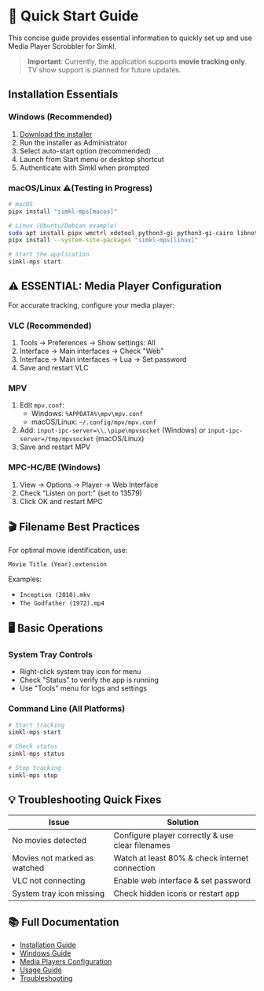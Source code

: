 # 🚀 Quick Start Guide

This concise guide provides essential information to quickly set up and use Media Player Scrobbler for Simkl.

> **Important**: Currently, the application supports **movie tracking only**. TV show support is planned for future updates.

## Installation Essentials

### Windows (Recommended)
1. [Download the installer](https://github.com/kavinthangavel/media-player-scrobbler-for-simkl/releases/latest)
2. Run the installer as Administrator
3. Select auto-start option (recommended)
4. Launch from Start menu or desktop shortcut
5. Authenticate with Simkl when prompted


### macOS/Linux ⚠️(Testing in Progress)
```bash
# macOS
pipx install "simkl-mps[macos]"

# Linux (Ubuntu/Debian example)
sudo apt install pipx wmctrl xdotool python3-gi python3-gi-cairo libnotify-bin
pipx install --system-site-packages "simkl-mps[linux]"

# Start the application
simkl-mps start
```

## ⚠️ ESSENTIAL: Media Player Configuration

For accurate tracking, configure your media player:

### VLC (Recommended)
1. Tools → Preferences → Show settings: All
2. Interface → Main interfaces → Check "Web"
3. Interface → Main interfaces → Lua → Set password
4. Save and restart VLC

### MPV
1. Edit `mpv.conf`:
   - Windows: `%APPDATA%\mpv\mpv.conf`
   - macOS/Linux: `~/.config/mpv/mpv.conf`
2. Add: `input-ipc-server=\\.\pipe\mpvsocket` (Windows)
   or `input-ipc-server=/tmp/mpvsocket` (macOS/Linux)
3. Save and restart MPV

### MPC-HC/BE (Windows)
1. View → Options → Player → Web Interface
2. Check "Listen on port:" (set to 13579)
3. Click OK and restart MPC

## 🎬 Filename Best Practices

For optimal movie identification, use:
```
Movie Title (Year).extension
```

Examples:
- `Inception (2010).mkv`
- `The Godfather (1972).mp4`

## 🖥️ Basic Operations

### System Tray Controls
- Right-click system tray icon for menu
- Check "Status" to verify the app is running
- Use "Tools" menu for logs and settings

### Command Line (All Platforms)
```bash
# Start tracking
simkl-mps start

# Check status
simkl-mps status

# Stop tracking
simkl-mps stop
```

## 💡 Troubleshooting Quick Fixes

| Issue | Solution |
|-------|----------|
| No movies detected | Configure player correctly & use clear filenames |
| Movies not marked as watched | Watch at least 80% & check internet connection |
| VLC not connecting | Enable web interface & set password |
| System tray icon missing | Check hidden icons or restart app |

## 📚 Full Documentation

- [Installation Guide](installation.md)
- [Windows Guide](windows-guide.md)
- [Media Players Configuration](media-players.md)
- [Usage Guide](usage.md)
- [Troubleshooting](troubleshooting.md)
